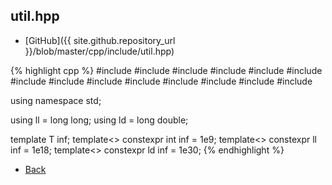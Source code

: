 ## util.hpp

- [GitHub]({{ site.github.repository_url }}/blob/master/cpp/include/util.hpp)

{% highlight cpp %}
#include <algorithm>
#include <cassert>
#include <climits>
#include <complex>
#include <cstdio>
#include <cstring>
#include <functional>
#include <iostream>
#include <iterator>
#include <queue>
#include <set>
#include <string>
#include <tuple>
#include <vector>

using namespace std;

using ll = long long;
using ld = long double;

template<typename T> T inf;
template<> constexpr int inf<int> = 1e9;
template<> constexpr ll inf<ll> = 1e18;
template<> constexpr ld inf<ld> = 1e30;
{% endhighlight %}

- [Back](../..)
